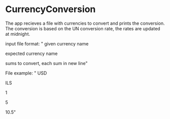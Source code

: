 # CurrencyConversion

The app recieves a file with currencies to convert and prints the conversion. 
The conversion is based on the UN conversion rate, the rates are updated at midnight.

input file format:
" given currency name

  expected currency name
  
  sums to convert, each sum in new line"

File example:
" USD

  ILS
  
  1
  
  5
  
  10.5"
  
 
  
